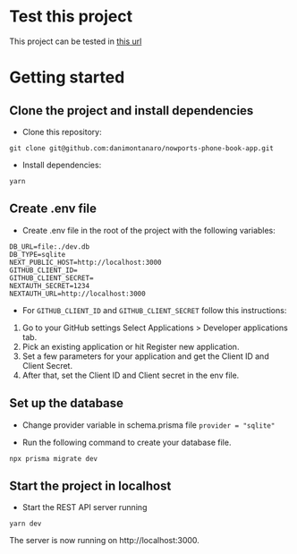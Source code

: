 # Test this project

This project can be tested in [this url](https://nowports-phone-book-app.vercel.app/)

# Getting started

## Clone the project and install dependencies

- Clone this repository:

`git clone git@github.com:danimontanaro/nowports-phone-book-app.git`

- Install dependencies:

`yarn`

## Create .env file

- Create .env file in the root of the project with the following variables:

```
DB_URL=file:./dev.db
DB_TYPE=sqlite
NEXT_PUBLIC_HOST=http://localhost:3000
GITHUB_CLIENT_ID=
GITHUB_CLIENT_SECRET=
NEXTAUTH_SECRET=1234
NEXTAUTH_URL=http://localhost:3000
```

- For `GITHUB_CLIENT_ID` and `GITHUB_CLIENT_SECRET` follow this instructions:

1. Go to your GitHub settings Select Applications > Developer applications tab.
2. Pick an existing application or hit Register new application.
3. Set a few parameters for your application and get the Client ID and Client Secret.
4. After that, set the Client ID and Client secret in the env file.

## Set up the database

- Change provider variable in schema.prisma file
  `provider = "sqlite"`

- Run the following command to create your database file.

`npx prisma migrate dev`

## Start the project in localhost

- Start the REST API server running

`yarn dev`

The server is now running on http://localhost:3000.
